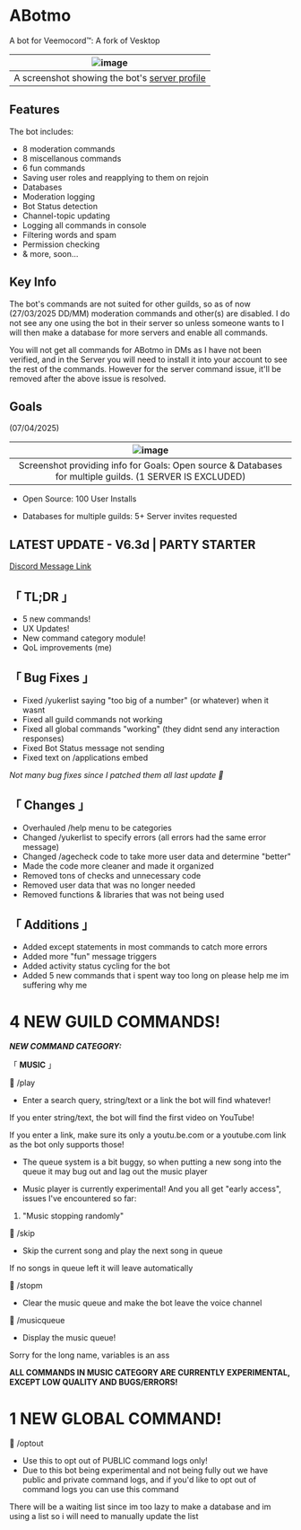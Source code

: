 # ABotmo

A bot for Veemocord™: A fork of Vesktop

| ![image](https://github.com/user-attachments/assets/0255adf2-70c4-489c-add6-0ee6eb93a829) |
| :--------------------------------------------------------------------------------------------------: |
|   A screenshot showing the bot's [server profile](https://discord.com/oauth2/authorize?client_id=1331719784374468678&integration_type=0&scope=applications.commands)    |

## Features

The bot includes:
- 8 moderation commands
- 8 miscellanous commands
- 6 fun commands
- Saving user roles and reapplying to them on rejoin
- Databases
- Moderation logging
- Bot Status detection
- Channel-topic updating
- Logging all commands in console
- Filtering words and spam
- Permission checking
- & more, soon...

## Key Info

The bot's commands are not suited for other guilds, so as of now (27/03/2025 DD/MM) moderation commands and other(s) are disabled. I do not see any one using the bot in their server so unless someone wants to I will then make a database for more servers and enable all commands.

You will not get all commands for ABotmo in DMs as I have not been verified, and in the Server you will need to install it into your account to see the rest of the commands. However for the server command issue, it'll be removed after the above issue is resolved.

## Goals
(07/04/2025)

| ![image](https://github.com/user-attachments/assets/84e88388-fb10-4fde-b15b-5224df83ebd0) |
| :--------------------------------------------------------------------------------------------------: |
| Screenshot providing info for Goals: Open source & Databases for multiple guilds. (1 SERVER IS EXCLUDED) |

- Open Source: 100 User Installs

- Databases for multiple guilds: 5+ Server invites requested

## LATEST UPDATE - V6.3d | PARTY STARTER
[Discord Message Link](https://discord.com/channels/680125280412762115/1331742971858518066/1357871092949323776)


## 「 __TL;DR__ 」
- 5 new commands!
- UX Updates!
- New command category module!
- QoL improvements (me)

## 「 __Bug Fixes__ 」
- Fixed /yukerlist saying "too big of a number" (or whatever) when it wasnt
- Fixed all guild commands not working
- Fixed all global commands "working" (they didnt send any interaction responses)
- Fixed Bot Status message not sending
- Fixed text on /applications embed

*Not many bug fixes since I patched them all last update 🤑*

## 「 __Changes__ 」
- Overhauled /help menu to be categories
- Changed /yukerlist to specify errors (all errors had the same error message)
- Changed /agecheck code to take more user data and determine "better"
- Made the code more cleaner and made it organized
- Removed tons of checks and unnecessary code
- Removed user data that was no longer needed
- Removed functions & libraries that was not being used

## 「 __Additions__ 」
- Added except statements in most commands to catch more errors
- Added more "fun" message triggers
- Added activity status cycling for the bot
- Added 5 new commands that i spent way too long on please help me im suffering why me

# 4 NEW GUILD COMMANDS!
___**NEW COMMAND CATEGORY:**___

「 **__MUSIC__** 」


🔷 /play
- Enter a search query, string/text or a link the bot will find whatever!

If you enter string/text, the bot will find the first video on YouTube!

If you enter a link, make sure its only a youtu.be.com or a youtube.com link as the bot only supports those!

- The queue system is a bit buggy, so when putting a new song into the queue it may bug out and lag out the music player

- Music player is currently experimental! And you all get "early access", issues I've encountered so far:

1. "Music stopping randomly"

🔷 /skip
- Skip the current song and play the next song in queue

If no songs in queue left it will leave automatically

🔷 /stopm
- Clear the music queue and make the bot leave the voice channel

🔷 /musicqueue
- Display the music queue!

Sorry for the long name, variables is an ass

**ALL COMMANDS IN MUSIC CATEGORY ARE CURRENTLY EXPERIMENTAL, EXCEPT LOW QUALITY AND BUGS/ERRORS!**

# 1 NEW GLOBAL COMMAND!
🔷 /optout
- Use this to opt out of PUBLIC command logs only!
- Due to this bot being experimental and not being fully out we have public and private command logs, and if you'd like to opt out of command logs you can use this command

There will be a waiting list since im too lazy to make a database and im using a list so i will need to manually update the list
